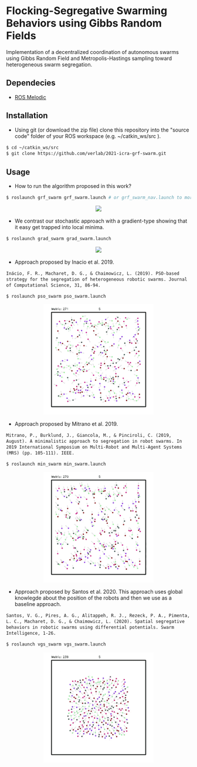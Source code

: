 # Flocking-Segregative Swarming Behaviors using Gibbs Random Fields

Implementation of a decentralized coordination of autonomous swarms using Gibbs Random Field and Metropolis-Hastings sampling toward heterogeneous swarm segregation.

## Dependecies

-   [ROS Melodic](http://wiki.ros.org/melodic/Installation)

## Installation

-   Using git (or download the zip file) clone this repository into the "source code" folder of your ROS workspace (e.g. ~/catkin_ws/src ).

```sh
$ cd ~/catkin_ws/src
$ git clone https://github.com/verlab/2021-icra-grf-swarm.git
```

## Usage

- How to run the algorithm proposed in this work?

```sh
$ roslaunch grf_swarm grf_swarm.launch # or grf_swarm_nav.launch to more informations
```
<p align="center">
  <img width="300" src="files/grf_swarm.gif">
</p>


- We contrast our stochastic approach with a gradient-type showing that it easy get trapped into local minima.

```sh
$ roslaunch grad_swarm grad_swarm.launch
```
<p align="center">
  <img width="300" src="files/grad_swarm.gif">
</p>

- Approach proposed by Inacio et al. 2019.

```
Inácio, F. R., Macharet, D. G., & Chaimowicz, L. (2019). PSO-based strategy for the segregation of heterogeneous robotic swarms. Journal of Computational Science, 31, 86-94.
```

```sh
$ roslaunch pso_swarm pso_swarm.launch
```
<p align="center">
  <img width="300" src="files/pso_swarm.gif">
</p>


- Approach proposed by Mitrano et al. 2019.

```
Mitrano, P., Burklund, J., Giancola, M., & Pinciroli, C. (2019, August). A minimalistic approach to segregation in robot swarms. In 2019 International Symposium on Multi-Robot and Multi-Agent Systems (MRS) (pp. 105-111). IEEE.
```

```sh
$ roslaunch min_swarm min_swarm.launch
```
<p align="center">
  <img width="300" src="files/min_swarm.gif">
</p>


- Approach proposed by Santos et al. 2020. 
This approach uses global knowlegde about the position of the robots and then we use as a baseline approach.

```
Santos, V. G., Pires, A. G., Alitappeh, R. J., Rezeck, P. A., Pimenta, L. C., Macharet, D. G., & Chaimowicz, L. (2020). Spatial segregative behaviors in robotic swarms using differential potentials. Swarm Intelligence, 1-26.
```

```sh
$ roslaunch vgs_swarm vgs_swarm.launch
```
<p align="center">
  <img width="300" src="files/vgs_swarm.gif">
</p>
